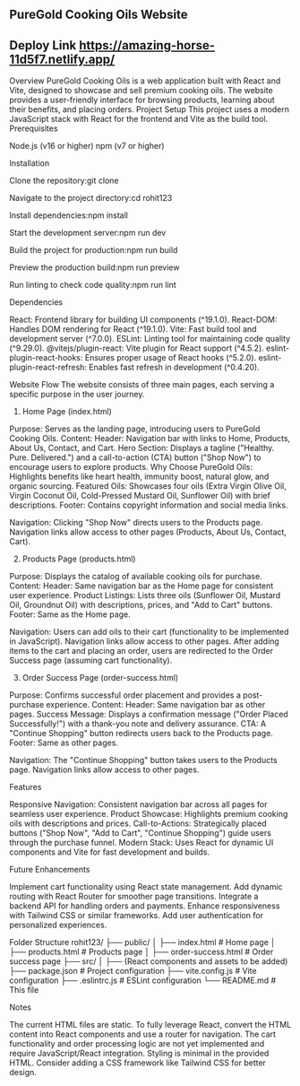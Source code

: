## PureGold Cooking Oils Website

## Deploy Link https://amazing-horse-11d5f7.netlify.app/
Overview
PureGold Cooking Oils is a web application built with React and Vite, designed to showcase and sell premium cooking oils. The website provides a user-friendly interface for browsing products, learning about their benefits, and placing orders.
Project Setup
This project uses a modern JavaScript stack with React for the frontend and Vite as the build tool.
Prerequisites

Node.js (v16 or higher)
npm (v7 or higher)

Installation

Clone the repository:git clone <repository-url>


Navigate to the project directory:cd rohit123


Install dependencies:npm install


Start the development server:npm run dev


Build the project for production:npm run build


Preview the production build:npm run preview


Run linting to check code quality:npm run lint



Dependencies

React: Frontend library for building UI components (^19.1.0).
React-DOM: Handles DOM rendering for React (^19.1.0).
Vite: Fast build tool and development server (^7.0.0).
ESLint: Linting tool for maintaining code quality (^9.29.0).
@vitejs/plugin-react: Vite plugin for React support (^4.5.2).
eslint-plugin-react-hooks: Ensures proper usage of React hooks (^5.2.0).
eslint-plugin-react-refresh: Enables fast refresh in development (^0.4.20).

Website Flow
The website consists of three main pages, each serving a specific purpose in the user journey.
1. Home Page (index.html)

Purpose: Serves as the landing page, introducing users to PureGold Cooking Oils.
Content:
Header: Navigation bar with links to Home, Products, About Us, Contact, and Cart.
Hero Section: Displays a tagline ("Healthy. Pure. Delivered.") and a call-to-action (CTA) button ("Shop Now") to encourage users to explore products.
Why Choose PureGold Oils: Highlights benefits like heart health, immunity boost, natural glow, and organic sourcing.
Featured Oils: Showcases four oils (Extra Virgin Olive Oil, Virgin Coconut Oil, Cold-Pressed Mustard Oil, Sunflower Oil) with brief descriptions.
Footer: Contains copyright information and social media links.


Navigation:
Clicking "Shop Now" directs users to the Products page.
Navigation links allow access to other pages (Products, About Us, Contact, Cart).



2. Products Page (products.html)

Purpose: Displays the catalog of available cooking oils for purchase.
Content:
Header: Same navigation bar as the Home page for consistent user experience.
Product Listings: Lists three oils (Sunflower Oil, Mustard Oil, Groundnut Oil) with descriptions, prices, and "Add to Cart" buttons.
Footer: Same as the Home page.


Navigation:
Users can add oils to their cart (functionality to be implemented in JavaScript).
Navigation links allow access to other pages.
After adding items to the cart and placing an order, users are redirected to the Order Success page (assuming cart functionality).



3. Order Success Page (order-success.html)

Purpose: Confirms successful order placement and provides a post-purchase experience.
Content:
Header: Same navigation bar as other pages.
Success Message: Displays a confirmation message ("Order Placed Successfully!") with a thank-you note and delivery assurance.
CTA: A "Continue Shopping" button redirects users back to the Products page.
Footer: Same as other pages.


Navigation:
The "Continue Shopping" button takes users to the Products page.
Navigation links allow access to other pages.



Features

Responsive Navigation: Consistent navigation bar across all pages for seamless user experience.
Product Showcase: Highlights premium cooking oils with descriptions and prices.
Call-to-Actions: Strategically placed buttons ("Shop Now", "Add to Cart", "Continue Shopping") guide users through the purchase funnel.
Modern Stack: Uses React for dynamic UI components and Vite for fast development and builds.

Future Enhancements

Implement cart functionality using React state management.
Add dynamic routing with React Router for smoother page transitions.
Integrate a backend API for handling orders and payments.
Enhance responsiveness with Tailwind CSS or similar frameworks.
Add user authentication for personalized experiences.

Folder Structure
rohit123/
├── public/
│   ├── index.html        # Home page
│   ├── products.html     # Products page
│   ├── order-success.html # Order success page
├── src/
│   ├── (React components and assets to be added)
├── package.json          # Project configuration
├── vite.config.js        # Vite configuration
├── .eslintrc.js          # ESLint configuration
└── README.md             # This file

Notes

The current HTML files are static. To fully leverage React, convert the HTML content into React components and use a router for navigation.
The cart functionality and order processing logic are not yet implemented and require JavaScript/React integration.
Styling is minimal in the provided HTML. Consider adding a CSS framework like Tailwind CSS for better design.
